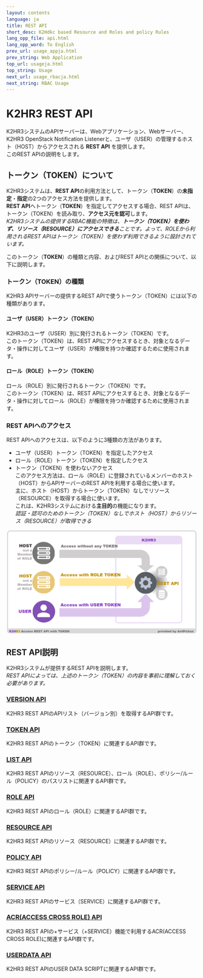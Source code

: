 ```yaml
---
layout: contents
language: ja
title: REST API
short_desc: K2Hdkc based Resource and Roles and policy Rules
lang_opp_file: api.html
lang_opp_word: To English
prev_url: usage_appja.html
prev_string: Web Application
top_url: usageja.html
top_string: Usage
next_url: usage_rbacja.html
next_string: RBAC Usage
---
```


# K2HR3 REST API
K2HR3システムのAPIサーバーは、Webアプリケーション、Webサーバー、K2HR3 OpenStack Notification Listenerと、ユーザ（USER）の管理するホスト（HOST）からアクセスされる **REST API** を提供します。  
このREST APIの説明をします。

## トークン（TOKEN）について
K2HR3システムは、**REST API**の利用方法として、トークン（**TOKEN**）の**未指定**・**指定**の2つのアクセス方法を提供します。  
**REST API**へトークン（**TOKEN**）を指定してアクセスする場合、REST APIは、トークン（TOKEN）を読み取り、**アクセス元を認可**します。  
_K2HR3システムの提供するRBAC機能の特徴は、**トークン（TOKEN）を使わず、リソース（RESOURCE）にアクセスできる**ことです。よって、ROLEから利用されるREST APIはトークン（TOKEN）を使わず利用できるように設計されています。_  

このトークン（**TOKEN**）の種類と内容、およびREST APIとの関係について、以下に説明します。  

### トークン（TOKEN）の種類
K2HR3 APIサーバーの提供するREST APIで使うトークン（TOKEN）には以下の種類があります。

#### ユーザ（USER）トークン（TOKEN）
K2HR3のユーザ（USER）別に発行されるトークン（TOKEN）です。  
このトークン（TOKEN）は、REST APIにアクセスするとき、対象となるデータ・操作に対してユーザ（USER）が権限を持つか確認するために使用されます。

#### ロール（ROLE）トークン（TOKEN）
ロール（ROLE）別に発行されるトークン（TOKEN）です。  
このトークン（TOKEN）は、REST APIにアクセスするとき、対象となるデータ・操作に対してロール（ROLE）が権限を持つか確認するために使用されます。

### REST APIへのアクセス
REST APIへのアクセスは、以下のように3種類の方法があります。  

- ユーザ（USER）トークン（TOKEN）を指定したアクセス
- ロール（ROLE）トークン（TOKEN）を指定したクセス
- トークン（TOKEN）を使わないアクセス  
このアクセス方法は、ロール（ROLE）に登録されているメンバーのホスト（HOST）からAPIサーバーのREST APIを利用する場合に使います。  
主に、ホスト（HOST）からトークン（TOKEN）なしでリソース（RESOURCE）を取得する場合に使います。  
これは、K2HR3システムにおける**主目的**の機能になります。  
_認証・認可のためのトークン（TOKEN）なしでホスト（HOST）からリソース（RESOURCE）が取得できる_

![K2HR3 REST API - Token Access](images/usage_rbac_token_all.png)

## REST API説明
K2HR3システムが提供するREST APIを説明します。  
_REST APIによっては、上述のトークン（TOKEN）の内容を事前に理解しておく必要があります。_

### [VERSION API](api_versionja.html)
K2HR3 REST APIのAPIリスト（バージョン別）を取得するAPI群です。

### [TOKEN API](api_tokenja.html)
K2HR3 REST APIのトークン（TOKEN）に関連するAPI群です。

### [LIST API](api_listja.html)
K2HR3 REST APIのリソース（RESOURCE）、ロール（ROLE）、ポリシー/ルール（POLICY）のパスリストに関連するAPI群です。

### [ROLE API](api_roleja.html)
K2HR3 REST APIのロール（ROLE）に関連するAPI群です。

### [RESOURCE API](api_resourceja.html)
K2HR3 REST APIのリソース（RESOURCE）に関連するAPI群です。

### [POLICY API](api_policyja.html)
K2HR3 REST APIのポリシー/ルール（POLICY）に関連するAPI群です。

### [SERVICE API](api_serviceja.html)
K2HR3 REST APIのサービス（SERVICE）に関連するAPI群です。

### [ACR(ACCESS CROSS ROLE) API](api_acrja.html)
K2HR3 REST APIの+サービス（+SERVICE）機能で利用するACR(ACCESS CROSS ROLE)に関連するAPI群です。

### [USERDATA API](api_userdataja.html)
K2HR3 REST APIのUSER DATA SCRIPTに関連するAPI群です。

